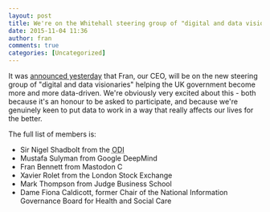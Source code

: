```yaml
---
layout: post
title: We're on the Whitehall steering group of "digital and data visionaries"
date: 2015-11-04 11:36
author: fran
comments: true
categories: [Uncategorized]
---
```

It was <a href="https://www.gov.uk/government/speeches/open-data-institute-summit-2015-matt-hancock-speech">announced yesterday</a> that Fran, our CEO, will be on the new steering group of "digital and data visionaries" helping the UK government become more and more data-driven. We're obviously very excited about this - both because it's an honour to be asked to participate, and because we're genuinely keen to put data to work in a way that really affects our lives for the better.
<!--more-->
The full list of members is:
<ul>
	<li>Sir Nigel Shadbolt from the <abbr title="Open Data Institute">ODI</abbr></li>
	<li>Mustafa Sulyman from Google DeepMind</li>
	<li>Fran Bennett from Mastodon C</li>
	<li>Xavier Rolet from the London Stock Exchange</li>
	<li>Mark Thompson from Judge Business School</li>
	<li>Dame Fiona Caldicott, former Chair of the National Information Governance Board for Health and Social Care</li>
</ul>
